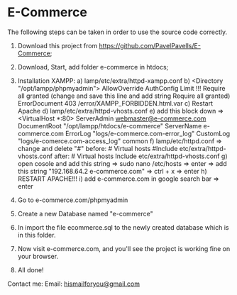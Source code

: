 # E-Commerce
The following steps can be taken in order to use the source code correctly. 
1) Download this project from https://github.com/PavelPavells/E-Commerce;
2) Download, Start, add folder e-commerce in htdocs;
3) Installation XAMPP:
    a) lamp/etc/extra/httpd-xampp.conf
    b) <Directory "/opt/lampp/phpmyadmin">
            AllowOverride AuthConfig Limit
          !!!  Require all granted (change and save this line and add string Require all granted)
            ErrorDocument 403 /error/XAMPP_FORBIDDEN.html.var
        </Directory>
    c) Restart Apache
    d) lamp/etc/extra/httpd-vhosts.conf 
    e) add this block down => <VirtualHost *:80>
                                ServerAdmin webmaster@e-commerce.com
                                DocumentRoot "/opt/lampp/htdocs/e-commerce"
                                ServerName e-commerce.com
                                ErrorLog "logs/e-commerce.com-error_log"
                                CustomLog "logs/e-comerce.com-access_log" common
                              </VirtualHost>
    f) lamp/etc/httpd.conf => change and delete "#"
                            before:
                                # Virtual hosts
                                #Include etc/extra/httpd-vhosts.conf
                            after:
                                # Virtual hosts
                                Include etc/extra/httpd-vhosts.conf
    g) open cosole and add this string => sudo nano /etc/hosts => enter => add this string "192.168.64.2    e-commerce.com"
        => ctrl + x => enter
    h) RESTART APACHE!!!
    i) add e-commerce.com in google search bar => enter

4) Go to e-commerce.com/phpmyadmin
5) Create a new Database named "e-commerce" 
6) In import the file ecommerce.sql to the newly created database which is in this folder.
7) Now visit e-commerce.com, and you'll see the project is working fine on your browser. 
8) All done! 

Contact me: 
    Email: hismailforyou@gmail.com
